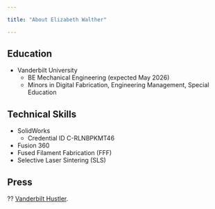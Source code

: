 ```yaml
---

title: "About Elizabeth Walther"

---
```


## Education

* Vanderbilt University
  * BE Mechanical Engineering (expected May 2026) 
  * Minors in Digital Fabrication, Engineering Management, Special Education

## Technical Skills

* SolidWorks
  * Credential ID C-RLNBPKMT46
* Fusion 360
* Fused Filament Fabrication (FFF)
* Selective Laser Sintering (SLS)

## Press 

?? [Vanderbilt Hustler](https://vanderbilthustler.com/2022/11/09/digital-fabrication-minor-introduced-for-2022-23-academic-year/).

